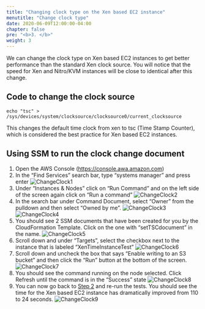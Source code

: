```yaml
---
title: "Changing clock type on the Xen based EC2 instance"
menutitle: "Change clock type"
date: 2020-06-09T12:00:00-04:00
chapter: false
pre: "<b>3. </b>"
weight: 3
---
```


We can change the clock type on Xen based EC2 instances to get better performance than the standard Xen clock source.  You will notice that the speed for Xen and Nitro/KVM instances will be close to identical after this change.  

## Code to change the clock source
```
echo "tsc" > /sys/devices/system/clocksource/clocksource0/current_clocksource
```
This changes the default time clock from xen to tsc (Time Stamp Counter), which is considered the best practice for Xen based EC2 instances.

## Using SSM to run the clock change document
1.	Open the AWS Console (https://console.awa.amazon.com)
1.	In the “Find Services” search bar, type “systems manager” and press enter
![ChangeClock1](/Performance/100_Clock_Source_Performance/Images/ChangeClock1.png)
1.	Under “Instances & Nodes” click on “Run Command” and on the left side of the screen again click on “Run a command”
![ChangeClock2](/Performance/100_Clock_Source_Performance/Images/ChangeClock2.png)
1.	In the search bar under Command Document, select “Owner” from the pulldown and then select “Owned by me”.
![ChangeClock3](/Performance/100_Clock_Source_Performance/Images/ChangeClock3.png)
![ChangeClock4](/Performance/100_Clock_Source_Performance/Images/ChangeClock4.png)
1.	You should see 2 SSM documents that have been created for you by the CloudFormation Template.  Click on the one with “setTSCdocument” in the name.
![ChangeClock5](/Performance/100_Clock_Source_Performance/Images/ChangeClock5.png)
1.	Scroll down and under “Targets”, select the checkbox next to the instance that is labeled “XenTimeInstanceTest”
![ChangeClock6](/Performance/100_Clock_Source_Performance/Images/ChangeClock6.png)
1.	Scroll down and uncheck the box that says “Enable writing to an S3 bucket” and then click the “Run” button at the bottom of the screen.
![ChangeClock7](/Performance/100_Clock_Source_Performance/Images/ChangeClock7.png)
1.	You should see the command running on the node selected.  Click Refresh until the command is in the “Success” state
![ChangeClock8](/Performance/100_Clock_Source_Performance/Images/ChangeClock8.png)
1. You can now go back to [Step 2](2_testing_before) and re-run the tests. You should see the time for the Xen based EC2 instance has dramatically improved from 110 to 24 seconds.
![ChangeClock9](/Performance/100_Clock_Source_Performance/Images/ChangeClock9.png)

